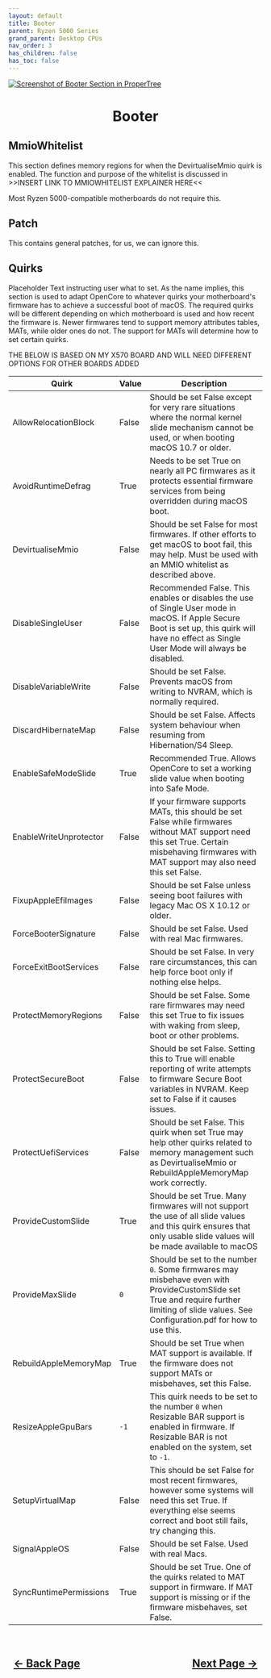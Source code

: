 ```yaml
---
layout: default
title: Booter
parent: Ryzen 5000 Series
grand_parent: Desktop CPUs
nav_order: 3
has_children: false
has_toc: false
---
```


<style>
  .navigation-container {
    display: flex;
    justify-content: space-between;
    align-items: center;
    width: 100%;
  }
  
  .nav-button {
    margin: 10px;
  }

  .section-title{
    text-align: center
  }

  .key-title{
    text-align: left
  }
</style>

<a align="center" href=""><img src="../../../../assets/" alt="Screenshot of Booter Section in ProperTree"></a>

<h1 class="section-title">Booter</h1>

<h2 class="key-title">MmioWhitelist</h2>

This section defines memory regions for when the DevirtualiseMmio quirk is enabled.
The function and purpose of the whitelist is discussed in >>INSERT LINK TO MMIOWHITELIST EXPLAINER HERE<<

Most Ryzen 5000-compatible motherboards do not require this.


<h2 class="key-title">Patch</h2>

This contains general patches, for us, we can ignore this.

<h2 class="key-title">Quirks</h2>

Placeholder Text instructing user what to set.
As the name implies, this section is used to adapt OpenCore to whatever quirks your motherboard's firmware has to achieve a successful boot of macOS.
The required quirks will be different depending on which motherboard is used and how recent the firmware is. Newer firmwares tend to support memory attributes tables, MATs, while older ones do not. The support for MATs will determine how to set certain quirks.

THE BELOW IS BASED ON MY X570 BOARD AND WILL NEED DIFFERENT OPTIONS FOR OTHER BOARDS ADDED

| Quirk  | Value | Description | 
| ----- | ----- | ----- |
| AllowRelocationBlock | False | Should be set False except for very rare situations where the normal kernel slide mechanism cannot be used, or when booting macOS 10.7 or older. |
| AvoidRuntimeDefrag | True | Needs to be set True on nearly all PC firmwares as it protects essential firmware services from being overridden during macOS boot. |
| DevirtualiseMmio | False | Should be set False for most firmwares. If other efforts to get macOS to boot fail, this may help. Must be used with an MMIO whitelist as described above. |
| DisableSingleUser | False | Recommended False. This enables or disables the use of Single User mode in macOS. If Apple Secure Boot is set up, this quirk will have no effect as Single User Mode will always be disabled. |
| DisableVariableWrite | False | Should be set False. Prevents macOS from writing to NVRAM, which is normally required. |
| DiscardHibernateMap | False | Should be set False. Affects system behaviour when resuming from Hibernation/S4 Sleep. |
| EnableSafeModeSlide | True | Recommended True. Allows OpenCore to set a working slide value when booting into Safe Mode. |
| EnableWriteUnprotector | False | If your firmware supports MATs, this should be set False while firmwares without MAT support need this set True. Certain misbehaving firmwares with MAT support may also need this set False. |
| FixupAppleEfiImages | False | Should be set False unless seeing boot failures with legacy Mac OS X 10.12 or older. |
| ForceBooterSignature | False | Should be set False. Used with real Mac firmwares. |
| ForceExitBootServices | False | Should be set False. In very rare circumstances, this can help force boot only if nothing else helps. |
| ProtectMemoryRegions | False | Should be set False. Some rare firmwares may need this set True to fix issues with waking from sleep, boot or other problems. |
| ProtectSecureBoot | False | Should be set False. Setting this to True will enable reporting of write attempts to firmware Secure Boot variables in NVRAM. Keep set to False if it causes issues. |
| ProtectUefiServices | False | Should be set False. This quirk when set True may help other quirks related to memory management such as DevirtualiseMmio or RebuildAppleMemoryMap work correctly. |
| ProvideCustomSlide | True | Should be set True. Many firmwares will not support the use of all slide values and this quirk ensures that only usable slide values will be made available to macOS |
| ProvideMaxSlide | `0` | Should be set to the number `0`. Some firmwares may misbehave even with ProvideCustomSlide set True and require further limiting of slide values. See Configuration.pdf for how to use this. |
| RebuildAppleMemoryMap | True | Should be set True when MAT support is available. If the firmware does not support MATs or misbehaves, set this False. |
| ResizeAppleGpuBars | `-1` | This quirk needs to be set to the number `0` when Resizable BAR support is enabled in firmware. If Resizable BAR is not enabled on the system, set to `-1`. |
| SetupVirtualMap | False | This should be set False for most recent firmwares, however some systems will need this set True. If everything else seems correct and boot still fails, try changing this. |
| SignalAppleOS | False | Should be set False. Used with real Macs. |
| SyncRuntimePermissions | True | Should be set True. One of the quirks related to MAT support in firmware. If MAT support is missing or if the firmware misbehaves, set False. |

<h2 align="center">
  <br>
  <div class="navigation-container">
    <a class="nav-button" href="../02-ACPI/">&larr; Back Page</a>
    <a class="nav-button" href="../04-DeviceProperties/">Next Page &rarr;</a>
  </div>
  <br>
</h2>
